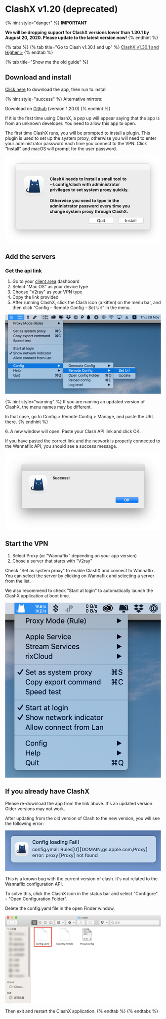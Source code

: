 # ClashX v1.20 (deprecated)

{% hint style="danger" %}
**IMPORTANT**

**We will be dropping support for ClashX versions lower than 1.30.1 by August 20, 2020. Please update to the latest version now!**
{% endhint %}

{% tabs %}
{% tab title="Go to Clash v1.30.1 and up" %}
[ClashX v1.30.1 and Higher >](../../mac-os/v2ray-shadowsocks/clashx-v1.30.1-and-higher.md)
{% endtab %}

{% tab title="Show me the old guide" %}
## Download and install

[Click here](https://wannaflix.com/dl.php?type=d\&id=18) to download the app, then run to install.

{% hint style="success" %}
Alternative mirrors:

Download on [Github](https://github.com/yichengchen/clashX/releases/download/1.20.0/ClashX.dmg) (version 1.20.0)
{% endhint %}

If it is the first time using ClashX, a pop up will appear saying that the app is from an unknown developer. You  need to allow this app to open.

The first time ClashX runs, you will be prompted to install a plugin. This plugin is used to set up the system proxy, otherwise you will need to enter your administrator password each time you connect to the VPN. Click "Install" and macOS will prompt for the user password.

![](<../../.gitbook/assets/27ea88123713c4a37330dadc0a60d44f (1).png>)

## Add the servers

### Get the api link

1. Go to your [client area](https://wannaflix.com/clientarea.php) dashboard
2. Select "Mac OS" as your device type
3. Choose "V2ray" as your VPN type
4. Copy the link provided
5. After running ClashX, click the Clash icon (a kitten) on the menu bar, and then click “Config – Remote Config – Set Url” in the menu.

![](../../.gitbook/assets/41d698ed0cee3d62af6d1fc6d94a81fa.png)

{% hint style="warning" %}
If you are running an updated version of ClashX, the menu names may be different.&#x20;

In that case, go to Config > Remote Config > Manage, and paste the URL there.
{% endhint %}

6\. A new window will open. Paste your Clash API link and click OK.

If you have pasted the correct link and the network is properly connected to the Wannaflix API, you should see a success message.

![](../../.gitbook/assets/5d5c4570d5f092b49ab5137e92550bdc.png)

## Start the VPN

1. Select Proxy (or "Wannaflix" depending on your app version)
2. Chose a server that starts with "V2ray"

Check "Set as system proxy" to enable ClashX and connect to Wannaflix. You can select the server by clicking on Wannaflix and selecting a server from the list.&#x20;

We also recommend to check "Start at login" to automatically launch the ClashX application at boot time.

![](../../.gitbook/assets/7eba10589f970b06c993d3aa6275200a.png)

## If you already have ClashX

Please re-download the app from the link above. It's an updated version. Older versions may not work.

After updating from the old version of Clash to the new version, you will see the following error:

![](../../.gitbook/assets/378125d64dc2b271c9b1cafc42fdd634.png)

This is a known bug with the current version of clash. It's not related to the Wannaflix configuration API.&#x20;

To solve this, click the ClashX icon in the status bar and select "Configure" - "Open Configuration Folder".

Delete the config.yaml file in the open Finder window.

![](../../.gitbook/assets/f2156562aac93e23b2730837ecbbc05c.png)

Then exit and restart the ClashX application.
{% endtab %}
{% endtabs %}

##
